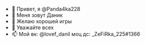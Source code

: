 - 👋 Привет, я @Panda4ka228
- 👀 Меня зовут Даник
- 🌱 Желаю хорошей игры
- 💞️ Уважайте всех
- 📫 Мой вк: @lovef_danil моц дс: _ZeFiRka_225#1366

<!---
Panda4ka228/Panda4ka228 is a ✨ special ✨ repository because its `README.md` (this file) appears on your GitHub profile.
You can click the Preview link to take a look at your changes.
--->
